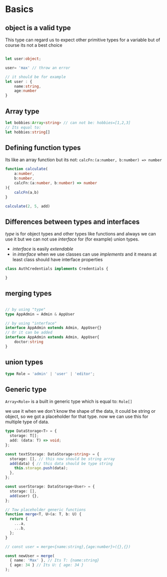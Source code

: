 # Basics

## object is a valid type

This type can regard us to expect other primitive types for a variable
but of course its not a best choice

```typescript

let user:object;

user= 'max' // throw an error

// it should be for example
let user : {
    name:string,
    age:number
}
```

## Array type 

```typescript
let bobbies:Array<string> // can not be: hobbies=[1,2,3]
// Its equal to:
let hobbies:string[]
```

## Defining function types

Its like an array function but its not: `calcFn:(a:number, b:number) => number`

```typescript
function calculate(
    a:number,
    b:number,
    calcFn:(a:number, b:number) => number
){
    calcFn(a,b)
}

calculate(2, 5, add)
```

## Differences between types and interfaces

_type_ is for object types and other types like functions and always we can use it but we can not use _interface_ for (for example) union types.

- _interface_ is easily _extendable_ 
- in _interface_ when we use classes can use _implements_ and it means at least class should have interface properties

```typescript
class AuthCredentials implements Credentials {

}
```

## merging types

```typescript

// by using "type"
type AppAdmin = Admin & AppUser

// by using "interface"
interface AppAdmin extends Admin, AppUser{}
// Or it can be added
interface AppAdmin extends Admin, AppUser{
    doctor:string
}
```

## union types

```typescript
type Role = 'admin' | 'user' | 'editor';
```

## Generic type

`Array<Role>` is a built in generic type which is equal to: `Role[]`

we use it when we don't know the shape of the data, it could be string or object, so we got a placeholder for that type. now we can use this for multiple type of data.

```typescript
type DataStorage<T> = {
  storage: T[];
  add: (data: T) => void;
};

const textStorage: DataStorage<string> = {
  storage: [], // this now should be string array
  add(data) { // this data should be type string
    this.storage.push(data);
  },
};

const userStorage: DataStorage<User> = {
  storage: [],
  add(user) {},
};

// Tow placeholder generic functions 
function merge<T, U>(a: T, b: U) {
  return {
    ...a,
    ...b,
  };
}

// const user = merge<{name:string},{age:number}>({},{})

const newUser = merge(
  { name: 'Max' }, // Its T: {name:string}
  { age: 34 } // Its U: { age: 34 }
);
```

```typescript
```

```typescript
```

```typescript
```
